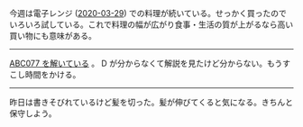 今週は電子レンジ ([2020-03-29][]) での料理が続いている。せっかく買ったのでいろいろ試している。これで料理の幅が広がり食事・生活の質が上がるなら高い買い物にも意味がある。

---

[ABC077 を解いている](https://atcoder.jp/contests/abc077/submissions?f.Task=&f.Language=&f.Status=&f.User=bouzuya) 。 D が分からなくて解説を見たけど分からない。もうすこし時間をかける。

---

昨日は書きそびれているけど髪を切った。髪が伸びてくると気になる。きちんと保守しよう。

[2020-03-29]: https://blog.bouzuya.net/2020/03/29/
